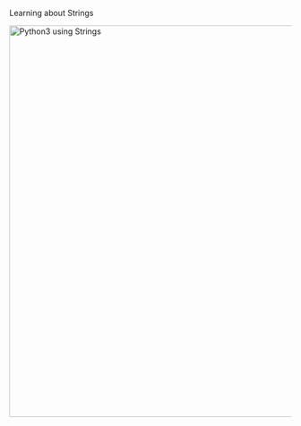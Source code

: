 Learning about Strings

<img width="700" alt="Python3 using Strings" src="https://user-images.githubusercontent.com/103763124/187093056-b1dd9fb7-fda7-4d0d-9100-885562f7df1a.png">
